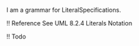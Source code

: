 I am a grammar for LiteralSpecifications.

!! Reference
See UML 8.2.4 Literals Notation

!! Todo
<decimal>
<real>